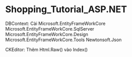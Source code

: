 # Shopping_Tutorial_ASP.NET

DBContext: Cài 
	Microsoft.EntityFrameWorkCore
	Microsoft.EntityFrameWorkCore.SqlServer
	Microsoft.EntityFrameWorkCore.Design
	Microsoft.EntityFrameWorkCore.Tools
	Newtonsoft.Json

CKEditor:
Thêm Html.Raw() vào Index()
	
		